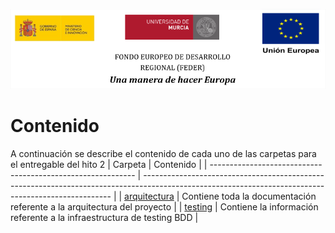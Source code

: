 ![](/arquitectura/integracion/resources/logos_feder.png)

# Contenido

A continuación se describe el contenido de cada uno de las carpetas para el entregable del hito 2
| Carpeta | Contenido |
| ----------------------------------------------------------- | ---------------------------------------------------------------------------------------------------------------------------------------------------- |
| [arquitectura](/arquitectura/architecture.md) | Contiene toda la documentación referente a la arquitectura del proyecto |
| [testing](/testing/testing.md) | Contiene la información referente a la infraestructura de testing BDD |
